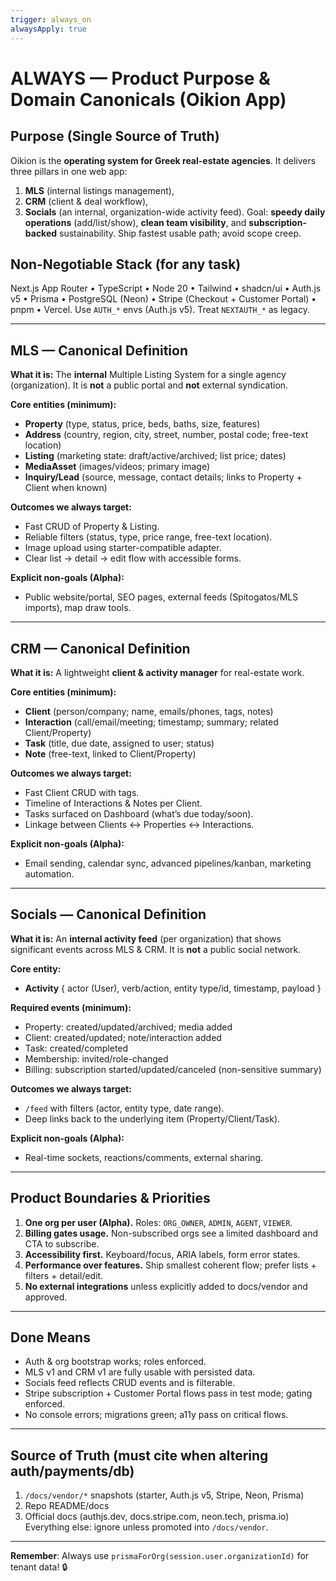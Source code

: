 ```yaml
---
trigger: always_on
alwaysApply: true
---
```


 # ALWAYS — Product Purpose & Domain Canonicals (Oikion App)

## Purpose (Single Source of Truth)
Oikion is the **operating system for Greek real-estate agencies**. It delivers three pillars in one web app:
1) **MLS** (internal listings management),
2) **CRM** (client & deal workflow),
3) **Socials** (an internal, organization-wide activity feed).
Goal: **speedy daily operations** (add/list/show), **clean team visibility**, and **subscription-backed** sustainability. Ship fastest usable path; avoid scope creep.

## Non-Negotiable Stack (for any task)
Next.js App Router • TypeScript • Node 20 • Tailwind • shadcn/ui • Auth.js v5 • Prisma • PostgreSQL (Neon) • Stripe (Checkout + Customer Portal) • pnpm • Vercel. Use `AUTH_*` envs (Auth.js v5). Treat `NEXTAUTH_*` as legacy.

---

## MLS — Canonical Definition
**What it is:** The **internal** Multiple Listing System for a single agency (organization). It is **not** a public portal and **not** external syndication.

**Core entities (minimum):**
- **Property** (type, status, price, beds, baths, size, features)
- **Address** (country, region, city, street, number, postal code; free-text location)
- **Listing** (marketing state: draft/active/archived; list price; dates)
- **MediaAsset** (images/videos; primary image)
- **Inquiry/Lead** (source, message, contact details; links to Property + Client when known)

**Outcomes we always target:**
- Fast CRUD of Property & Listing.
- Reliable filters (status, type, price range, free-text location).
- Image upload using starter-compatible adapter.
- Clear list → detail → edit flow with accessible forms.

**Explicit non-goals (Alpha):**
- Public website/portal, SEO pages, external feeds (Spitogatos/MLS imports), map draw tools.

---

## CRM — Canonical Definition
**What it is:** A lightweight **client & activity manager** for real-estate work.

**Core entities (minimum):**
- **Client** (person/company; name, emails/phones, tags, notes)
- **Interaction** (call/email/meeting; timestamp; summary; related Client/Property)
- **Task** (title, due date, assigned to user; status)
- **Note** (free-text, linked to Client/Property)

**Outcomes we always target:**
- Fast Client CRUD with tags.
- Timeline of Interactions & Notes per Client.
- Tasks surfaced on Dashboard (what’s due today/soon).
- Linkage between Clients ↔ Properties ↔ Interactions.

**Explicit non-goals (Alpha):**
- Email sending, calendar sync, advanced pipelines/kanban, marketing automation.

---

## Socials — Canonical Definition
**What it is:** An **internal activity feed** (per organization) that shows significant events across MLS & CRM. It is **not** a public social network.

**Core entity:**
- **Activity** { actor (User), verb/action, entity type/id, timestamp, payload }

**Required events (minimum):**
- Property: created/updated/archived; media added
- Client: created/updated; note/interaction added
- Task: created/completed
- Membership: invited/role-changed
- Billing: subscription started/updated/canceled (non-sensitive summary)

**Outcomes we always target:**
- `/feed` with filters (actor, entity type, date range).
- Deep links back to the underlying item (Property/Client/Task).

**Explicit non-goals (Alpha):**
- Real-time sockets, reactions/comments, external sharing.

---

## Product Boundaries & Priorities
1) **One org per user (Alpha).** Roles: `ORG_OWNER`, `ADMIN`, `AGENT`, `VIEWER`.
2) **Billing gates usage.** Non-subscribed orgs see a limited dashboard and CTA to subscribe.
3) **Accessibility first.** Keyboard/focus, ARIA labels, form error states.
4) **Performance over features.** Ship smallest coherent flow; prefer lists + filters + detail/edit.
5) **No external integrations** unless explicitly added to docs/vendor and approved.

---

## Done Means
- Auth & org bootstrap works; roles enforced.
- MLS v1 and CRM v1 are fully usable with persisted data.
- Socials feed reflects CRUD events and is filterable.
- Stripe subscription + Customer Portal flows pass in test mode; gating enforced.
- No console errors; migrations green; a11y pass on critical flows.

---

## Source of Truth (must cite when altering auth/payments/db)
1) `/docs/vendor/*` snapshots (starter, Auth.js v5, Stripe, Neon, Prisma)
2) Repo README/docs
3) Official docs (authjs.dev, docs.stripe.com, neon.tech, prisma.io)
Everything else: ignore unless promoted into `/docs/vendor`.

---

**Remember**: Always use `prismaForOrg(session.user.organizationId)` for tenant data! 🔒